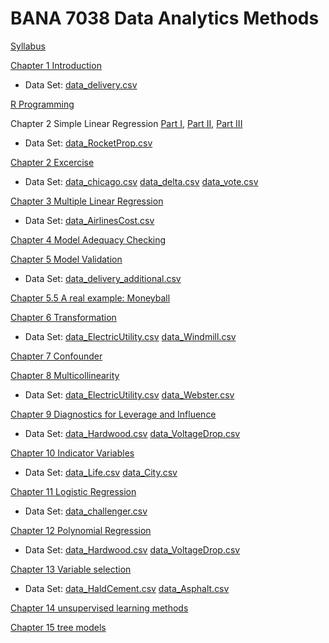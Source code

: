 # BANA 7038 Data Analytics Methods

[Syllabus](./BANA7038_002_Zu_syllabus_20SS.pdf)

[Chapter 1 Introduction](./chapter1.html)

* Data Set: [data_delivery.csv](./data_delivery.csv)

[R Programming](./Rprogramming.html)

Chapter 2 Simple Linear Regression [Part I](./chapter2_part1.html), [Part II](./chapter2_part2.html), [Part III](./chapter2_part3.html)

* Data Set: [data_RocketProp.csv](./data_RocketProp.csv)

[Chapter 2 Excercise](./chapter2_ex.html)

* Data Set: [data_chicago.csv](data_chicago.csv) [data_delta.csv](data_delta.csv) [data_vote.csv](data_vote.csv)

[Chapter 3 Multiple Linear Regression](./chapter3.html)

* Data Set: [data_AirlinesCost.csv](data_AirlinesCost.csv)

[Chapter 4 Model Adequacy Checking](./chapter4.html)

[Chapter 5 Model Validation](./chapter5.html)

* Data Set: [data_delivery_additional.csv](data_delivery_additional.csv)

[Chapter 5.5 A real example: Moneyball](./moneyball.html)

[Chapter 6 Transformation](./chapter6.html)

* Data Set: [data_ElectricUtility.csv](data_ElectricUtility.csv) [data_Windmill.csv](data_Windmill.csv)

[Chapter 7 Confounder](./chapter7.html)

[Chapter 8 Multicollinearity](./chapter8.html)

* Data Set: [data_ElectricUtility.csv](data_BodyFat.csv) [data_Webster.csv](data_Webster.csv)

[Chapter 9 Diagnostics for Leverage and Influence](./chapter9.html)

* Data Set: [data_Hardwood.csv](data_Hardwood.csv) [data_VoltageDrop.csv](data_VoltageDrop.csv)

[Chapter 10 Indicator Variables](./chapter10.html)

* Data Set: [data_Life.csv](data_Life.csv) [data_City.csv](data_City.csv)

[Chapter 11 Logistic Regression](./chapter11.html)

* Data Set: [data_challenger.csv](data_challenger.csv)

[Chapter 12 Polynomial Regression](./chapter12.html)

* Data Set: [data_Hardwood.csv](data_Hardwood.csv) [data_VoltageDrop.csv](data_VoltageDrop.csv)

[Chapter 13 Variable selection](./chapter13.html)

* Data Set: [data_HaldCement.csv](data_HaldCement.csv) [data_Asphalt.csv](data_Asphalt.csv)

[Chapter 14 unsupervised learning methods](https://zzz1990771.github.io/Data-Mining-R/7.%20Unsupervised%20learning%20(cluster%20analysis,%20association%20rules)/7_UnsupervisedLearning.html)

[Chapter 15 tree models](https://zzz1990771.github.io/Data-Mining-R/5.%20Tree%20models/5_Tree.html)